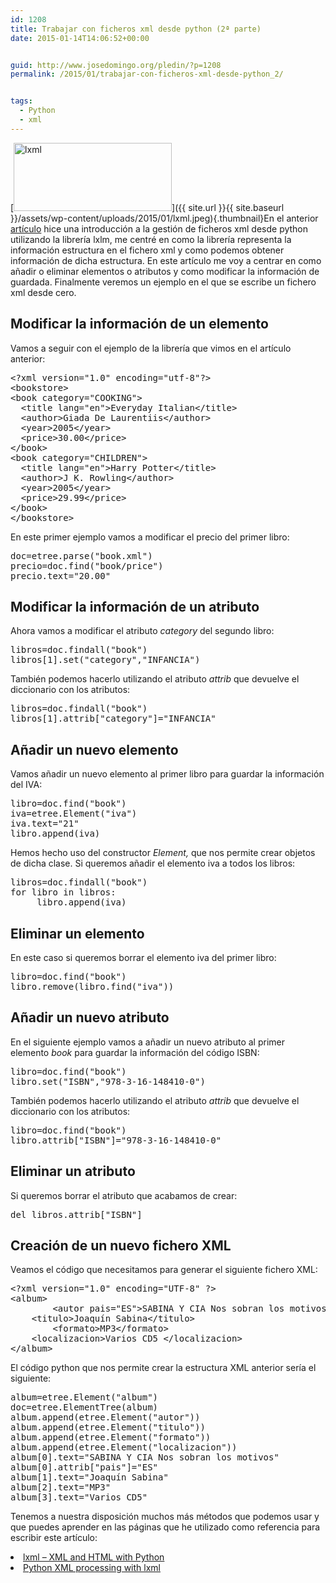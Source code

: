 ```yaml
---
id: 1208
title: Trabajar con ficheros xml desde python (2ª parte)
date: 2015-01-14T14:06:52+00:00


guid: http://www.josedomingo.org/pledin/?p=1208
permalink: /2015/01/trabajar-con-ficheros-xml-desde-python_2/


tags:
  - Python
  - xml
---
```

[<img class="alignright size-full wp-image-1205" src="{{ site.url }}{{ site.baseurl }}/assets/wp-content/uploads/2015/01/lxml.jpeg" alt="lxml" width="253" height="109" />]({{ site.url }}{{ site.baseurl }}/assets/wp-content/uploads/2015/01/lxml.jpeg){.thumbnail}En el anterior [artículo](http://www.josedomingo.org/pledin/2015/01/trabajar-con-ficheros-xml-desde-python_1/ "Trabajar con ficheros xml desde python (1ª parte)") hice una introducción a la gestión de ficheros xml desde python utilizando la librería lxlm, me centré en como la librería representa la información estructura en el fichero xml y como podemos obtener información de dicha estructura. En este artículo me voy a centrar en como añadir o eliminar elementos o atributos y como modificar la información de guardada. Finalmente veremos un ejemplo en el que se escribe un fichero xml desde cero.

## Modificar la información de un elemento

Vamos a seguir con el ejemplo de la librería que vimos en el artículo anterior:

<pre>&lt;?xml version="1.0" encoding="utf-8"?&gt;
&lt;bookstore&gt;
&lt;book category="COOKING"&gt;
  &lt;title lang="en"&gt;Everyday Italian&lt;/title&gt;
  &lt;author&gt;Giada De Laurentiis&lt;/author&gt;
  &lt;year&gt;2005&lt;/year&gt;
  &lt;price&gt;30.00&lt;/price&gt;
&lt;/book&gt;
&lt;book category="CHILDREN"&gt;
  &lt;title lang="en"&gt;Harry Potter&lt;/title&gt;
  &lt;author&gt;J K. Rowling&lt;/author&gt;
  &lt;year&gt;2005&lt;/year&gt;
  &lt;price&gt;29.99&lt;/price&gt;
&lt;/book&gt;
&lt;/bookstore&gt;</pre>

En este primer ejemplo vamos a modificar el precio del primer libro:

<pre>doc=etree.parse("book.xml")
precio=doc.find("book/price")
precio.text="20.00"</pre>

## Modificar la información de un atributo

Ahora vamos a modificar el atributo _category_ del segundo libro:

<pre>libros=doc.findall("book")
libros[1].set("category","INFANCIA")
</pre>

También podemos hacerlo utilizando el atributo _attrib_ que devuelve el diccionario con los atributos:

<pre>libros=doc.findall("book")
libros[1].attrib["category"]="INFANCIA"</pre>

<!--more-->

## Añadir un nuevo elemento

Vamos añadir un nuevo elemento al primer libro para guardar la información del IVA:

<pre>libro=doc.find("book")
iva=etree.Element("iva")
iva.text="21"
libro.append(iva)</pre>

Hemos hecho uso del constructor _Element,_ que nos permite crear objetos de dicha clase. Si queremos añadir el elemento iva a todos los libros:

<pre>libros=doc.findall("book")
for libro in libros:
     libro.append(iva)</pre>

## Eliminar un elemento

En este caso si queremos borrar el elemento iva del primer libro:

<pre>libro=doc.find("book")
libro.remove(libro.find("iva"))
</pre>

## Añadir un nuevo atributo

En el siguiente ejemplo vamos a añadir un nuevo atributo al primer elemento _book_ para guardar la información del código ISBN:

<pre>libro=doc.find("book")
libro.set("ISBN","978-3-16-148410-0")
</pre>

También podemos hacerlo utilizando el atributo _attrib_ que devuelve el diccionario con los atributos:

<pre>libro=doc.find("book")
libro.attrib["ISBN"]="978-3-16-148410-0"</pre>

## Eliminar un atributo

Si queremos borrar el atributo que acabamos de crear:

<pre>del libros.attrib["ISBN"]</pre>

## Creación de un nuevo fichero XML

Veamos el código que necesitamos para generar el siguiente fichero XML:

<pre class="codigo">&lt;?xml version="1.0" encoding="UTF-8" ?&gt;
&lt;album&gt; 
        &lt;autor pais="ES"&gt;SABINA Y CIA Nos sobran los motivos&lt;/autor&gt; 
	&lt;titulo&gt;Joaquín Sabina&lt;/titulo&gt; 	
        &lt;formato&gt;MP3&lt;/formato&gt; 
	&lt;localizacion&gt;Varios CD5 &lt;/localizacion&gt;
&lt;/album&gt;
</pre>

El código python que nos permite crear la estructura XML anterior sería el siguiente:

<pre class="codigo">album=etree.Element("album")
doc=etree.ElementTree(album)
album.append(etree.Element("autor"))
album.append(etree.Element("titulo"))
album.append(etree.Element("formato"))
album.append(etree.Element("localizacion"))
album[0].text="SABINA Y CIA Nos sobran los motivos"
album[0].attrib["pais"]="ES"
album[1].text="Joaquín Sabina"
album[2].text="MP3"
album[3].text="Varios CD5"</pre>

Tenemos a nuestra disposición muchos más métodos que podemos usar y que puedes aprender en las páginas que he utilizado como referencia para escribir este artículo:

<li class="programlisting">
  <a href="http://lxml.de/">lxml &#8211; XML and HTML with Python</a>
</li>
<li class="programlisting">
  <a href="http://infohost.nmt.edu/tcc/help/pubs/pylxml/web/index.html">Python XML processing with lxml</a>
</li>

<!-- AddThis Advanced Settings generic via filter on the_content -->

<!-- AddThis Share Buttons generic via filter on the_content -->